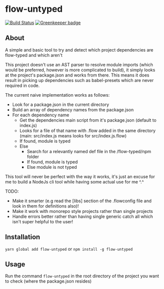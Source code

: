 # flow-untyped
[![Build Status](https://travis-ci.org/scottrangerio/flow-untyped.svg?branch=master)](https://travis-ci.org/scottrangerio/flow-untyped)
[![Greenkeeper badge](https://badges.greenkeeper.io/scottrangerio/flow-untyped.svg)](https://greenkeeper.io/)

## About

A simple and basic tool to try and detect which project dependencies are flow-typed and which aren't

This project doesn't use an AST parser to resolve module imports (which would be preferred, however is more complicated to build), it simply looks at the project's package.json and works from there. This means it does result in picking up dependencies such as babel-presets which are never required in code.

The current naive implementation works as follows:
- Look for a package.json in the current directory
- Build an array of dependency names from the package.json
- For each dependency name
    - Get the dependencies main script from it's package.json (default to index.js)
    - Looks for a file of that name with .flow added in the same directory (main: src/index.js means looks for src/index.js.flow)
    - If found, module is typed
    - Else
        - Search for a relevantly named def file in the /flow-typed/npm folder
        - If found, module is typed
        - Else module is not typed
        
This tool will never be perfect with the way it works, it's just an excuse for me to build a NodeJs cli tool while having some actual use for me ^.^
        
TODO:
- Make it smarter (e.g read the [libs] section of the .flowconfig file and look in them for definitions also)!
- Make it work with monorepo style projects rather than single projects
- Handle errors better rather than having single generic catch all which isn't super helpful to the user!

## Installation
`yarn global add flow-untyped` or `npm install -g flow-untyped`

## Usage
Run the command `flow-untyped` in the root directory of the project you want to check (where the package.json resides)
